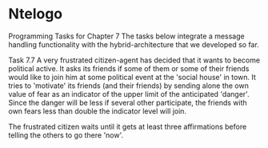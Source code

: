 # Ntelogo
 
Programming Tasks for Chapter 7
The tasks below integrate a message handling functionality with the hybrid-architecture that we developed so far.

Task 7.7 
A very frustrated citizen-agent has decided that it wants to become political active. It asks its friends if some of them or some of their friends would like to join him at some political event at the 'social house' in town. It tries to 'motivate' its friends (and their friends) by sending alone the own value of fear as an indicator of the upper limit of the anticipated 'danger'. Since the danger will be less if several other participate, the friends with own fears less than double the indicator level will join.

The frustrated citizen waits until it gets at least three affirmations before telling the others to go there 'now'. 
